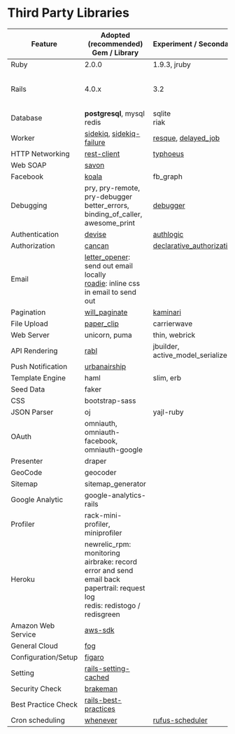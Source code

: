 # Third Party Libraries
| Feature | Adopted (recommended) Gem / Library | Experiment / Secondary | Remark |
| ------- | ----------------------------------- | ---------------------- | ------ |
| Ruby    | 2.0.0 | 1.9.3, jruby
| Rails   | 4.0.x | 3.2 | 3.x is only for legacy projects
| Database| __postgresql__, mysql <br> redis | sqlite <br> riak
| Worker  | [sidekiq](https://github.com/mperham/sidekiq), [sidekiq-failure](https://github.com/mhfs/sidekiq-failures)| [resque](https://github.com/resque/resque), [delayed_job](https://github.com/collectiveidea/delayed_job)
| HTTP Networking | [rest-client](https://github.com/rest-client/rest-client) | [typhoeus](https://github.com/typhoeus/typhoeus) 
| Web SOAP | [savon](http://savonrb.com/version2/)
| Facebook | [koala](https://github.com/arsduo/koala) | fb_graph
| Debugging | pry, pry-remote, pry-debugger better_errors, binding_of_caller, awesome_print | [debugger](https://github.com/cldwalker/debugger)
| Authentication | [devise](https://github.com/plataformatec/devise) | [authlogic](https://github.com/binarylogic/authlogic)
| Authorization | [cancan](https://github.com/ryanb/cancan) | [declarative_authorization](https://github.com/stffn/declarative_authorization)
| Email | [letter_opener](https://github.com/ryanb/letter_opener): send out email locally <br> [roadie](https://github.com/Mange/roadie): inline css in email to send out
| Pagination | [will_paginate](https://github.com/mislav/will_paginate) | [kaminari](https://github.com/amatsuda/kaminari)
| File Upload | [paper_clip](https://github.com/thoughtbot/paperclip) | carrierwave
| Web Server | unicorn, puma | thin, webrick
| API Rendering | [rabl](https://github.com/nesquena/rabl) | jbuilder, active_model_serializers
| Push Notification | [urbanairship](https://github.com/groupon/urbanairship)
| Template Engine | haml | slim, erb
| Seed Data | faker
| CSS | bootstrap-sass
| JSON Parser | oj | yajl-ruby
| OAuth | omniauth, omniauth-facebook, omniauth-google
| Presenter | draper
| GeoCode | geocoder
| Sitemap | sitemap_generator
| Google Analytic | google-analytics-rails
| Profiler | rack-mini-profiler, miniprofiler
| Heroku | newrelic_rpm: monitoring <br> airbrake: record error and send email back <br> papertrail: request log <br> redis: redistogo / redisgreen
| Amazon Web Service | [aws-sdk](https://github.com/aws/aws-sdk-ruby)
| General Cloud | [fog](https://github.com/fog/fog)
| Configuration/Setup | [figaro](https://github.com/laserlemon/figaro)
| Setting | [rails-setting-cached](https://github.com/huacnlee/rails-settings-cached)
| Security Check | [brakeman](https://github.com/presidentbeef/brakeman)
| Best Practice Check | [rails-best-practices](https://github.com/railsbp/rails_best_practices)
| Cron scheduling | [whenever](https://github.com/javan/whenever) | [rufus-scheduler](https://github.com/jmettraux/rufus-scheduler)
